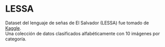 # LESSA
Dataset del lenguaje de señas de El Salvador (LESSA) fue tomado de [Kaggle](https://www.kaggle.com/datasets/kevarce/lenguaje-de-seas-de-el-salvador-lessa).
<br>
Una colección de datos clasificados alfabéticamente con 10 imágenes por categoría.
